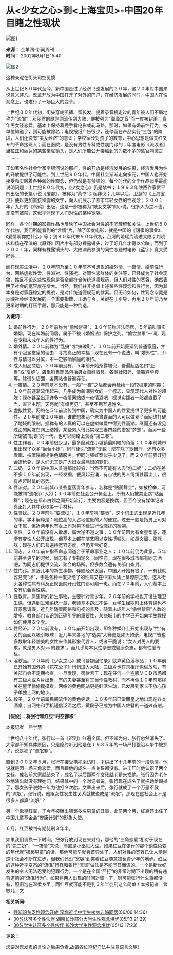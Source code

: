 # 从<少女之心>到<上海宝贝>-中国20年目睹之性现状

![图1](https://photo.sohu.com/37/72/Img147497237.gif)

**来源：** 金羊网-新闻周刊  
**时间：** 2002年8月1日15:40  

![图2](https://photo.sohu.com/99/54/Img202415499.jpg)

这种亲昵在街头司空见惯

从上世纪８０年代至今，新中国走过了经济飞速发展的２０年，这２０年对中国来说意义非凡。改革开放为中国打开了对外的门户，在经济发展的同时，中国人在性观念上，也进行了一场巨大的变革。

上世纪８０年代初，街头穿喇叭裤、留长发、提着录音机走过的青年被人们不屑地称为“流氓”；邓丽君的歌刚刚流传到大陆，便被列为“靡靡之音”而一度被封杀；青年男女谈恋爱，基本上保持着挽手看电影或轧马路，那时，如果有婚前性行为，被单位知道了，则可能被除名；电视报纸广告很少，还停留在产品实行“三包”的阶段，人们还没有“美女经济”的意识；学校家长对孩子的教育，中心思想是做又红又专的革命接班人；而在医院，是没有男性专科或性病门诊的；印度电影《流浪者》里拉兹和丽达的某些亲昵镜头，是人们所能公开接触到的为数不多的感官刺激之一……

正如著名性社会学家李银河说的那样，性的开放是经济发展的结果，经济发展为性的开放提供了可能性。到上世纪９０年代，中国社会渐渐走向多元，中国人也开始接受和实践着各种新的性观念，但仍然是有禁锢的。每个时代的文学作品似乎最能说明问题：上世纪８０年代初，《少女之心》仍是禁书；１９９３年陕西作家贾平凹出版的长篇小说《废都》，被称为“黄书”引起非议；几年以后，卫慧的《上海宝贝》便以更加直接裸露的文字，向人们展示了都市年轻女性的性观念；２００１年，九丹的《乌鸦》出版，这是一部被称为“妓女文学”的小说，很多人为之不齿，却没有被禁，这似乎体现了人们对性的某种宽容。

同样，各个时期的影视作品也反映了中国社会对性的不同理解和关注。上世纪８０年代初，我们所能看到的“言情”片，除了印度电影，就是中国的《甜蜜的事业》、《爱情啊你姓什么》等；到８０年代末９０年代初，台湾的琼瑶片流进大陆；刘晓庆和杨在葆演的《原野》因片中有部分裸露镜头，过了好几年才得以公映；而到了２００１年，同样有裸露镜头的、大陆演员参演的同性恋题材电影《蓝宇》竟大受好评……

而在现实生活中，２０年前乃至１０年前不可想象的婚外情、一夜情、婚前性行为、网络虚拟性爱、性派对、性骚扰、对同性恋群体的关注等，已经成为了社会现象，姑且不论这些性现象是否全部符合传统道德规范，但人们对性的宽容，确然表明了社会的宽容度在增大。当然，我们并非提倡上述某些性观念和性行为，因为其本身是对家庭稳定的挑战，是对传统道德规范的悖离。但无论如何，性观念毕竟是反映社会经济发展的一个重要指数，正确与否，关键在于引导，再用２０年前乃至更早时期的打压手段，那只能是一种倒退。

**关键词：**
1. 婚前性行为。２０年前称为“偷尝禁果”，１０年前称非法同居，５年前叫事实婚姻，现在叫婚前同居，属于不被《婚姻法》保护之列。“偷尝禁果”一词，现在专指未成年人的性行为。
2. 婚外情。２０年前称为“乱搞”或“搞破鞋”，１０年前开始蔓延到普通家庭，并有个冠冕堂皇的理由：寻找真正的幸福；现在还有一个说法，叫“婚外性”，即性与情可以分离，不一定影响家庭的维持。
3. 成人用品商店。２０年前没有，５年前开始渐露端倪，普遍起店名曰“亚当”或“夏娃”。店里销售商品包括男女自慰器具、各类壮阳药、情趣避孕套等。除街头店面，各网站也普遍存在。
4. 一夜情。２０年前基本没有，一般“一夜”之后都会再延续一段较稳定的时期；１０年前逐渐流传起来，几乎成为新潮男女的一个标志，显示现代人对性的超脱；现在甚至出现许多一夜情网站或一夜情酒吧，据说实践者一般都直截了当，直奔主题，天亮就“有缘再见”，甚至不用互通姓名。
5. 虚拟性爱。网络在５年前流传到中国，确实为中国人的性爱提供了更多的可能性。２０年前或１０年前，谁敢想象两个未曾谋面的人可以做爱？而网络打破了地域的限制，据称有的人真的可以在虚拟做爱中得到性高潮。继而还有没见过面的网友在网上结婚，某些男人借此实现三妻四妾的虚妄“梦想”。而另一些所谓被“耽误”的一代，也可以网络上获得“第二春”。
6. 性工作者。２０年前很少见，最多隐藏在小城镇最阴暗的角落；１０年前城市里出现了众多“坐台小姐”，同时街头“流莺”无数；现在除了歌舞厅，还有众多发廊、按摩院都提供色情服务。但同时强奸案似乎少见了，而２０年前强奸犯会遭枪毙，是人们尤其是广大妇女最痛恨的罪犯。
7. 二奶。２０年前中国人普遍都比较穷，当然不可能有人去“包二奶”；二奶在差不多１０年前出现，一经发掘，便风起云涌，有点钱的男人纷纷甚嚣尘上，很有点赶时髦的态势。
8. 性派对。２０年前城市某些堕落青年参与，名称是“贴面舞会”，如被检举，可能被判“流氓罪”入狱；１０年前在社会公开舞会上，所有人仍被禁止跳“贴面舞”；现在在都市白领之间开始流行，主要内容是换偶，但至今没有媒体记者真正打入其中获取第一手材料。
9. 性骚扰。２０年前叫“耍流氓”，１０年前叫“猥亵”，这个词正式出现是近几年的事。学术解释是：地位高的人占地位低的人的便宜。过去一般是指男上司对女下属，但近两年也有女上司对男下级进行性骚扰的案例。
10. 变性。２０年前没有人敢想，属大逆不道之事；１０年前因为有金星垫底，逐渐有变性人公开出现，但基本上都在演艺圈以变性搏噱头，如胡文阁、张咪咪；现在人们已普遍持宽容态度，但仍非常好奇。
11. 同志。２０年前专指革命志同道合于革命事业之人；１０年前仍为此意，５年前甚至更早的时候，同志有了专指定义：同性恋。现在很多城市都有同志酒吧，为同志们提供交流、聚会的场所。但多数会遭有关部门查封。
12. 性门诊。属近几年的新生事物。伴随经济发展，中国人开始有钱了，一有钱就容易变“坏”，于是各种一度灭绝了的性病又在中国大陆上呈燎原之势，这从街头各种性病专科及正规医院开设性门诊可窥一斑。而在２０年前，人们基本上没有机会得性病。
13. 性教育。属更新的新生事物，主要针对青少年。２０年前的学校也开设生理卫生课，但遇到生殖系统一章，老师基本跳过不讲，女学生经期时上体育课也不好意思请假。近几年随着网络和电视的普及，随着未成年人“偷尝禁果”人数的增多，教育部门认识到正确引导的重要性，某些城市的中学已开始向学生教授如何使用安全套。
14. 性经济。２０年前没有，１０年前开始出现，即各种媒介上开始出现与“性”有关的画面以吸引眼球；近几年来各地的“选美”大赛更是如火如荼，电视广告也多数取年轻貌美的女性来作其形象代言人，或者干脆说：“女人对男人的要求，就是男人对××的要求”。而几乎每本女性杂志或健康杂志，都有性爱专栏。
15. 淫秽品。２０年前《少女之心》或《曼娜回忆录》就算黄色淫秽品；１０年前已开始有国外的《花花公子》悄悄进入大陆，三级片也在录相厅偷偷放映，有关部门会不定期检查，一旦发现，罚款若干；现在任何一个盗版ＶＣＤ市场都有三级片或Ａ片出售，有的夫妻甚至将其当作性教材，而不再像１０年前那样关在屋里偷偷摸摸看。网络的黄色网站更是鲜活生动，已发展到家长不放心孩子单独上网的地步。
16. 段子。２０年前属民间流传的黄色笑话，１０多年前已堂而皇之地出现在各类酒桌；自网络和手机短信泛滥之后，黄段子已成为中国人佐餐的一道兴奋剂。

**［假设］：将张行和红豆“时空挪移”**

本报记者　熊学慧

上世纪八十年代，张行以一首《迟到》红遍全国。但不知为何，张行忽然消失了。大家都不知具体原因，只是隐约听到他是在１９８５年的一场严打整治斗争中被抓了，说是犯了“流氓罪”。

直到２００２年５月，张行在接受电视采访时，才讲出了十几年前的一段隐情。他说就是因一场三角恋爱，而且跟他的成名一点关系都没有。进工厂时他认识了两个女孩，成名前大家就结束了，成名了以后那两个女孩就老是来找他。张行因为老在外地演出就没有理她们，结果其中的一个对记者说，张行现在成名了就把她给踢掉了，那女孩子说她一年为他打９次胎。文章出来后，张行就成了一个万恶不赦的“流氓”。张行说，他跟女性发生性关系就被说成是“流氓”，那现在这社会上不是很多人都算“流氓”？

另一个歌星红豆，于今年被曝出猥亵多名男童的丑事，此前两个月，红豆还出任了中国儿童基金会“安康计划”的形象大使。

６月，红豆被判有期徒刑３年半。

如果我们调换一下时间，把张行放到现在来对待，那他的“三角恋爱”相对于现在的“包二奶”、“一夜情”来说，简直是小巫见大巫。如果红豆在张行的那个谈性色变的年代就“猥亵男童”的话，那他可能早就身首异处了，人们对性的宽容已让人觉得这个社会不断在进步，但我们还没“宽容”到笑看红豆随意猥亵青少年的地步。红豆的这种近乎变态的“流氓”行径和张行“流氓”做法是不能同日而语的。一个是新世纪发生的令人无法忍受的犯罪行为，一个是在全国“严打”的非常时期下出现的稍有违背道德的“流氓行为”。如果将两人出现的时间对调一下，则可能张行什么事都没有，照旧泡在温柔乡里；而红豆就可能不是判３年半徒刑这么简单！本报记者　曾敏儿／文

**相关新闻:**
- [性知识贫乏性观念开放 深圳近半中学生接纳非婚同居](https://news.sohu.com/42/66/news201336642.shtml)(06/06 14:36)
- [30%认可多个性伙伴 湖南长沙部分大学生性观念堪忧](https://news.sohu.com/42/22/news200842242.shtml)(05/13 21:29)
- [30%学生认可多个性伙伴 长沙大学生性观念堪忧](https://news.sohu.com/27/68/news200836827.shtml)(05/13 17:23)

**评论：**

您要对您发表的言论之后果负责,故请各位遵纪守法并注意语言文明!
<!-- tcd_original_link http://news.sohu.com/89/54/news202415489.shtml -->
